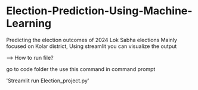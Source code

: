 # Election-Prediction-Using-Machine-Learning
Predicting the election outcomes of 2024 Lok Sabha elections Mainly focused on Kolar district, Using streamlit you can visualize the output

--> How to run file?

go to code folder the use this command in command prompt 


'Streamlit run Election_project.py'
